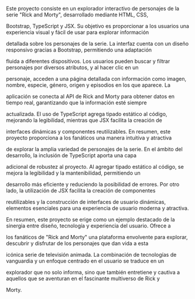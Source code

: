 Este proyecto consiste en un explorador interactivo de personajes de la serie "Rick and Morty", desarrollado mediante HTML, CSS, 

Bootstrap, TypeScript y JSX. Su objetivo es proporcionar a los usuarios una experiencia visual y fácil de usar para explorar información 

detallada sobre los personajes de la serie. La interfaz cuenta con un diseño responsivo gracias a Bootstrap, permitiendo una adaptación 

fluida a diferentes dispositivos. Los usuarios pueden buscar y filtrar personajes por diversos atributos, y al hacer clic en un 

personaje, acceden a una página detallada con información como imagen, nombre, especie, género, origen y episodios en los que aparece. La 

aplicación se conecta al API de Rick and Morty para obtener datos en tiempo real, garantizando que la información esté siempre 

actualizada. El uso de TypeScript agrega tipado estático al código, mejorando la legibilidad, mientras que JSX facilita la creación de 

interfaces dinámicas y componentes reutilizables. En resumen, este proyecto proporciona a los fanáticos una manera intuitiva y atractiva 

de explorar la amplia variedad de personajes de la serie. En el ámbito del desarrollo, la inclusión de TypeScript aporta una capa 

adicional de robustez al proyecto. Al agregar tipado estático al código, se mejora la legibilidad y la mantenibilidad, permitiendo un 

desarrollo más eficiente y reduciendo la posibilidad de errores. Por otro lado, la utilización de JSX facilita la creación de componentes 

reutilizables y la construcción de interfaces de usuario dinámicas, elementos esenciales para una experiencia de usuario moderna y atractiva.

En resumen, este proyecto se erige como un ejemplo destacado de la sinergia entre diseño, tecnología y experiencia del usuario. Ofrece a 

los fanáticos de "Rick and Morty" una plataforma envolvente para explorar, descubrir y disfrutar de los personajes que dan vida a esta 

icónica serie de televisión animada. La combinación de tecnologías de vanguardia y un enfoque centrado en el usuario se traduce en un 

explorador que no solo informa, sino que también entretiene y cautiva a aquellos que se aventuran en el fascinante multiverso de Rick y 

Morty.
